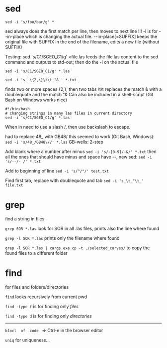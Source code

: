 # sed

`sed -i 's/foo/bar/g' *`

sed always does the first match per line, then moves to next line
!!! -i is for --in-place which is changing the actual file. --in-place[=SUFFIX] keeps the original file with SUFFIX in the end of the filename, edits a new file (without SUFFIX)

Testing: sed 's/C1/SGEO_C1/g' <file.las feeds the file.las content to the sed command and outputs to std-out; then do the -i on the actual file

`sed -i 's/C1/SGEO_C1/g' *.las`

`sed -i 's_ \{2,\}\t\t_"&_' *.txt`

finds two or more spaces {2,}, then two tabs \t\t
replaces the match & with a doublequote and the match "&
Can also be included in a shell-script (Git Bash on Windows works nice)

```
#!/bin/bash
# changing strings in many las files in current directory
sed -i 's/C1/SGEO_C1/g' *.las
```
When in need to use a slash /, then use backslash to escape.

had to replace 48_ with GB48/
this seemed to work (Git Bash, Windows): `sed -i 's/48_/GB48\//' *.las`
GB-wells: 2-step

Add blank where a number after minus
`sed -i 's/-[0-9]/-&/' *.txt`
then all the ones that should have minus and space have --, new sed:
`sed -i 's/--/- /' *.txt`

Add to beginning of line `sed -i 's/^/"/' test.txt`

Find first tab, replace with doublequote and tab `sed -i 's_\t_"\t_' file.txt`

# grep 

find a string in files

`grep SOR *.las` look for SOR in all .las files, prints also the line where found

`grep -l SOR *.las` prints only the filename where found

`grep -l SOR *.las | xargs.exe cp -t ./selected_curves/` to copy the found files to a different folder

# find

for files and folders/directories

`find` looks recursively from current pwd

`find -type f` is for finding only *files*

`find -type d` is for finding only *directories*

------------------------------------------------------------

`blocl 
of 
code
` => Ctrl-e in the browser editor

`uniq` for uniqueness...

